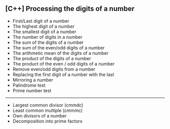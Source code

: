 ## [C++] Processing the digits of a number

* First/Last digit of a number
* The highest digit of a number
* The smallest digit of a number
* The number of digits in a number
* The sum of the digits of a number
* The sum of the even/odd digits of a number
* The arithmetic mean of the digits of a number
* The product of the digits of a number
* The product of the even / odd digits of a number
* Remove even/odd digits from a number
* Replacing the first digit of a number with the last
* Mirroring a number
* Palindrome test
* Prime number test
---
* Largest common divisor (cmmdc)
* Least common multiple (cmmmc)
* Own divisors of a number
* Decomposition into prime factors
